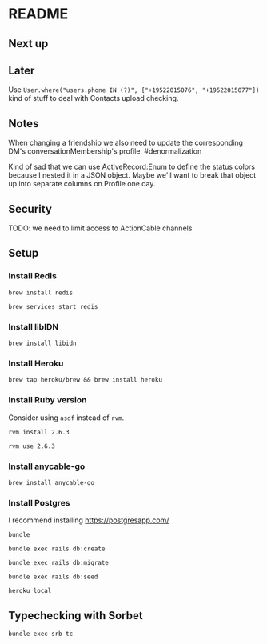 # README

## Next up

## Later

Use `User.where("users.phone IN (?)", ["+19522015076", "+19522015077"])` kind of stuff to deal with Contacts upload checking.

## Notes

When changing a friendship we also need to update the corresponding DM's conversationMembership's profile. #denormalization

Kind of sad that we can use ActiveRecord:Enum to define the status colors because I nested it in a JSON object. Maybe we'll want
to break that object up into separate columns on Profile one day.

## Security

TODO: we need to limit access to ActionCable channels

## Setup

### Install Redis

`brew install redis`

`brew services start redis`

### Install libIDN

`brew install libidn`

### Install Heroku

`brew tap heroku/brew && brew install heroku`

### Install Ruby version

Consider using `asdf` instead of `rvm`.

`rvm install 2.6.3`

`rvm use 2.6.3`

### Install anycable-go

`brew install anycable-go`

### Install Postgres

I recommend installing https://postgresapp.com/

`bundle`

`bundle exec rails db:create`

`bundle exec rails db:migrate`

`bundle exec rails db:seed`

`heroku local`

## Typechecking with Sorbet

`bundle exec srb tc`
